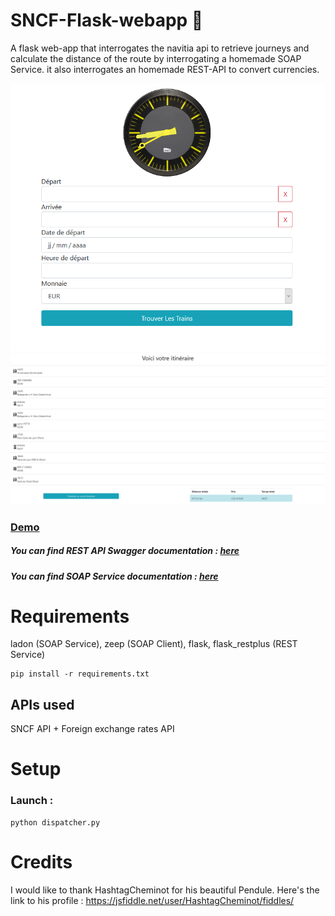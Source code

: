 # SNCF-Flask-webapp :bullettrain_front:
A flask web-app that interrogates the navitia api to retrieve journeys and calculate the distance of the route by interrogating a homemade SOAP Service. it also interrogates an homemade REST-API to convert currencies.

![Index Capture](indexcapture.png)
![Result Capture](resultcapture.png)

### [Demo](http://trouvetontrain.herokuapp.com)

##### You can find REST API Swagger documentation : [here](http://trouvetontrain.herokuapp.com/restservice)
##### You can find SOAP Service documentation : [here](http://trouvetontrain.herokuapp.com/soapservice/distance/)

# Requirements

ladon (SOAP Service), zeep (SOAP Client), flask, flask_restplus (REST Service)

```
pip install -r requirements.txt
```

## APIs used

SNCF API + Foreign exchange rates API



# Setup

### Launch :

```
python dispatcher.py
```

# Credits

I would like to thank HashtagCheminot for his beautiful Pendule.
Here's the link to his profile : https://jsfiddle.net/user/HashtagCheminot/fiddles/
